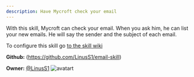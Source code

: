 ```yaml
---
description: Have Mycroft check your email
---
```

With this skill, Mycroft can check your email. When you ask him, he can list your new emails. He will say the sender and the subject of each email.

To configure this skill go [to the skill wiki](https://github.com/LinusS1/email-skill/wiki/Configuration)

**Github:** (https://github.com/LinusS1/email-skill)

**Owner:** [@LinusS1](https://github.com/LinusS1) ![avatart](https://avatars3.githubusercontent.com/u/19542092?v=4)

